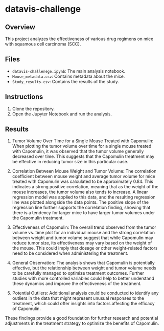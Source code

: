 # datavis-challenge

## Overview
This project analyzes the effectiveness of various drug regimens on mice with squamous cell carcinoma (SCC).

## Files
- `datavis-challenege.ipynb`: The main analysis notebook.
- `Mouse_metadata.csv`: Contains metadata about the mice.
- `Study_results.csv`: Contains the results of the study.

## Instructions
1. Clone the repository.
2. Open the Jupyter Notebook and run the analysis.

## Results
1. Tumor Volume Over Time for a Single Mouse Treated with Capomulin:
When plotting the tumor volume over time for a single mouse treated with Capomulin, it was observed that the tumor volume generally decreased over time. This suggests that the Capomulin treatment may be effective in reducing tumor size in this particular case.

2. Correlation Between Mouse Weight and Tumor Volume:
The correlation coefficient between mouse weight and average tumor volume for mice treated with Capomulin was calculated to be approximately 0.84. This indicates a strong positive correlation, meaning that as the weight of the mouse increases, the tumor volume also tends to increase. 
A linear regression model was applied to this data, and the resulting regression line was plotted alongside the data points. The positive slope of the regression line further supports the correlation finding, showing that there is a tendency for larger mice to have larger tumor volumes under the Capomulin treatment.

3. Effectiveness of Capomulin:
The overall trend observed from the tumor volume vs. time plot for an individual mouse and the strong correlation between weight and tumor volume suggest that while Capomulin may reduce tumor size, its effectiveness may vary based on the weight of the mouse. This could imply that dosage or other weight-related factors need to be considered when administering the treatment.

4. General Observation:
The analysis shows that Capomulin is potentially effective, but the relationship between weight and tumor volume needs to be carefully managed to optimize treatment outcomes. Further studies with more controlled variables could help to better understand these dynamics and improve the effectiveness of the treatment.

5. Potential Outliers:
Additional analysis could be conducted to identify any outliers in the data that might represent unusual responses to the treatment, which could offer insights into factors affecting the efficacy of Capomulin.

These findings provide a good foundation for further research and potential adjustments in the treatment strategy to optimize the benefits of Capomulin.